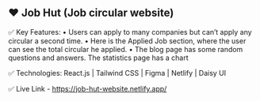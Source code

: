 
❤ Job Hut (Job circular website)
---------------------------------------

✅ Key Features:
•	Users can apply to many companies but can’t apply any circular a second time.
•	Here is the Applied Job section, where the user can see the total circular he applied.
•	The blog page has some random questions and answers. The statistics page has a chart 

✅ Technologies: React.js | Tailwind CSS | Figma | Netlify | Daisy UI

✅ Live Link - https://job-hut-website.netlify.app/









